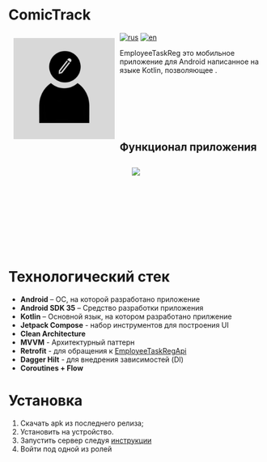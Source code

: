 # ComicTrack

[<img src="app/src/main/ic_launcher-playstore.png" align="left"
width="200" hspace="10" vspace="10">](app/src/main/ic_launcher-playstore.png)

[![rus](https://img.shields.io/badge/lang-ru-green.svg)](https://github.com/Leturgone/ComicTracker/blob/readmeDev/README.md)
[![en](https://img.shields.io/badge/lang-en-red.svg)]()

EmployeeTaskReg это мобильное приложение для Android написанное на языке Kotlin, позволяющее .<br>
<br><br><br><br><br><br>

## Функционал приложения

<img src="/demo.gif" align="right" width="250" hspace="10" vspace="10"/>


<br><br><br><br><br><br><br><br><br><br>

# Технологический стек
- **Android** – ОС, на которой разработано приложение
- **Android SDK 35** – Средство разработки приложения
- **Kotlin** – Основной язык, на котором разработано прилжение
- **Jetpack Compose** - набор инструментов для построения UI
- **Clean Architecture**
- **MVVM** - Архитектурный паттерн
- **Retrofit** - для обращения к [EmployeeTaskRegApi](https://github.com/Leturgone/EmployeeTaskRegApi)
- **Dagger Hilt** - для внедрения зависимостей (DI)  
- **Coroutines + Flow**

# Установка
1. Скачать apk из последнего релиза;
2. Установить на устройство.
3. Запустить сервер следуя [инструкции](https://github.com/Leturgone/EmployeeTaskRegApi/blob/main/README.md)
4. Войти под одной из ролей
